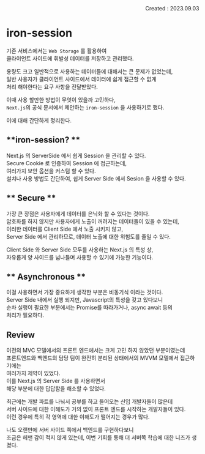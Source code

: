 <div align="right">Created : 2023.09.03</div>

# **iron-session**

기존 서비스에서는 `Web Storage` 를 활용하여 <br>
클라이언트 사이드에 휘발성 데이터를 저장하고 관리했다. <br>

용량도 크고 일반적으로 사용하는 데이터들에 대해서는 큰 문제가 없었는데, <br>
일반 사용자가 클라이언트 사이드에서 데이터에 쉽게 접근할 수 없게 <br>
처리 해야한다는 요구 사항을 전달받았다. <br>

이때 사용 할만한 방법이 무엇이 있을까 고민하다, <br>
`Next.js`의 공식 문서에서 제안하는 `iron-session` 을 사용하기로 했다. <br>

이에 대해 간단하게 정리한다.

## **iron-session? **

Next.js 의 ServerSide 에서 쉽게 Session 을 관리할 수 있다. <br>
Secure Cookie 로 인증하여 Session 에 접근하는데, <br> 
여러가지 보안 옵션을 커스텀 할 수 있다. <br>
설치나 사용 방법도 간단하여, 쉽게 Server Side 에서 Sesion 을 사용할 수 있다.

## ** Secure **

가장 큰 장점은 사용자에게 데이터를 은닉화 할 수 있다는 것이다. <br>
암호화를 하지 않지만 사용자에게 노출이 꺼려지는 데이터들이 있을 수 있는데, <br>
이러한 데이터를 Client Side 에서 노출 시키지 않고, <br>
Server Side 에서 관리하므로, 데이터 노출에 대한 위험도를 줄일 수 있다. <br>

Client Side 와 Server Side 모두를 사용하는 Next.js 의 특성 상, <br>
자유롭게 양 사이드를 넘나들며 사용할 수 있기에 가능한 기능이다.

## ** Asynchronous **

이걸 사용하면서 가장 중요하게 생각한 부분은 비동기식 이라는 것이다. <br>
Server Side 내에서 실행 되지만, Javascript의 특성을 갖고 있다보니 <br>
순차 실행이 필요한 부분에서는 Promise를 따라가거나, async await 등의 <br>
처리가 필요하다.

## **Review**

이전의 MVC 모델에서의 프론트 엔드에서는 크게 고민 하지 않았던 부분이였는데 <br>
프론트엔드와 백엔드의 담당 팀이 완전히 분리된 상태에서의 MVVM 모델에서 접근하기에는 <br>
여러가지 제약이 있었다. <br>
이를 Next.js 의 Server Side 를 사용하면서 <br> 
해당 부분에 대한 답답함을 해소할 수 있었다. <br>

최근에는 개발 파트를 나눠서 공부를 하고 들어오는 신입 개발자들이 많은데 <br>
서버 사이드에 대한 이해도가 거의 없이 프론트 엔드를 시작하는 개발자들이 있다. <br>
이런 경우에 특히 각 영역에 대한 이해도가 떨어지는 경우가 많다. <br>

나도 오랜만에 서버 사이드 쪽에서 백엔드를 구현하다보니 <br>
조금은 헤맨 감이 적지 않게 있는데, 이번 기회를 통해 더 서버쪽 학습에 대한 니즈가 생겼다. <br><br>
